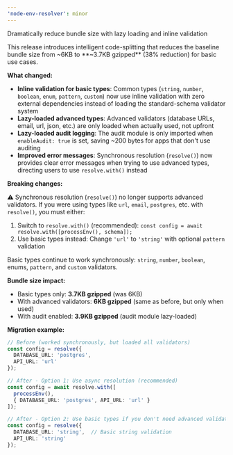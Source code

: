 ```yaml
---
'node-env-resolver': minor
---
```


Dramatically reduce bundle size with lazy loading and inline validation

This release introduces intelligent code-splitting that reduces the baseline bundle size from ~6KB to **~3.7KB gzipped** (38% reduction) for basic use cases.

**What changed:**

- **Inline validation for basic types**: Common types (`string`, `number`, `boolean`, `enum`, `pattern`, `custom`) now use inline validation with zero external dependencies instead of loading the standard-schema validator system
- **Lazy-loaded advanced types**: Advanced validators (database URLs, email, url, json, etc.) are only loaded when actually used, not upfront
- **Lazy-loaded audit logging**: The audit module is only imported when `enableAudit: true` is set, saving ~200 bytes for apps that don't use auditing
- **Improved error messages**: Synchronous resolution (`resolve()`) now provides clear error messages when trying to use advanced types, directing users to use `resolve.with()` instead

**Breaking changes:**

⚠️ Synchronous resolution (`resolve()`) no longer supports advanced validators. If you were using types like `url`, `email`, `postgres`, etc. with `resolve()`, you must either:
1. Switch to `resolve.with()` (recommended): `const config = await resolve.with([processEnv(), schema]);`
2. Use basic types instead: Change `'url'` to `'string'` with optional `pattern` validation

Basic types continue to work synchronously: `string`, `number`, `boolean`, enums, `pattern`, and `custom` validators.

**Bundle size impact:**

- Basic types only: **3.7KB gzipped** (was 6KB)
- With advanced validators: **6KB gzipped** (same as before, but only when used)
- With audit enabled: **3.9KB gzipped** (audit module lazy-loaded)

**Migration example:**

```ts
// Before (worked synchronously, but loaded all validators)
const config = resolve({
  DATABASE_URL: 'postgres',
  API_URL: 'url'
});

// After - Option 1: Use async resolution (recommended)
const config = await resolve.with([
  processEnv(),
  { DATABASE_URL: 'postgres', API_URL: 'url' }
]);

// After - Option 2: Use basic types if you don't need advanced validation
const config = resolve({
  DATABASE_URL: 'string',  // Basic string validation
  API_URL: 'string'
});
```
